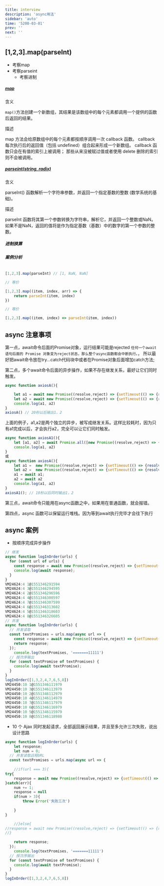 ```yaml
---
title: interview
description: 'async用法'
sidebar: 'auto'
time: '5200-03-01'
prev: ''
next: ''
---
```




## [1,2,3].map(parseInt)

+ 考察map
+ 考察parseint
	- 考察进制
	
##### [map](https://developer.mozilla.org/zh-CN/docs/Web/JavaScript/Reference/Global_Objects/Array/map)

含义

`map()`方法创建一个新数组，其结果是该数组中的每个元素都调用一个提供的函数后返回的结果。

描述

map 方法会给原数组中的每个元素都按顺序调用一次  callback 函数。
callback 每次执行后的返回值（包括 undefined）组合起来形成一个新数组。 
callback 函数只会在有值的索引上被调用；
那些从来没被赋过值或者使用 delete 删除的索引则不会被调用。

##### [parseint(string, radix)](https://developer.mozilla.org/zh-CN/docs/Web/JavaScript/Reference/Global_Objects/parseInt)

含义

parseInt() 函数解析一个字符串参数，并返回一个指定基数的整数 (数学系统的基础)。

描述

parseInt 函数将其第一个参数转换为字符串，解析它，并返回一个整数或NaN。
如果不是NaN，返回的值将是作为指定基数（基数）中的数字的第一个参数的整数。

##### 进制换算

##### 案例分析

``` js

[1,2,3].map(parseInt) // [1, NaN, NaN]

// 等价

[1,2,3].map((item, index, arr) => {
	return parseInt(item, index)
})

// 等价

[1,2,3].map((item, index) => parseInt(item, index))


```

## async 注意事项

第一点，await命令后面的Promise对象，运行结果可能是rejected
`任何一个await语句后面的 Promise 对象变为reject状态，那么整个async函数都会中断执行。`，
所以最好把await命令放在try...catch代码块中或者在Promise对象后面增加catch方法;

第二点，多个await命令后面的异步操作，如果不存在继发关系，最好让它们同时触发。

``` js
async function axiosA(){

	let a1 = await new Promise((resolve,reject) => {setTimeout(() => {resolve(1)}, 10000)})
	let a2 = await new Promise((resolve,reject) => {setTimeout(() => {resolve(2)}, 10000)})
	console.log(a1, a2)
}
axiosA() // 20秒以后输出1，2
```

上面的例子，a1,a2是两个独立的异步，被写成继发关系。这样比较耗时，因为只有a1完成以后，才会执行a2，完全可以让它们同时触发。

``` js
async function axiosA1(){
	let [a1, a2] = await Promise.all([new Promise((resolve,reject) => {setTimeout(() => {resolve(1)}, 10000)}),new Promise((resolve,reject) => {setTimeout(() => {resolve(2)}, 10000)})]);
	console.log(a1, a2)
}
或
async function axiosA(){
	let a1 =  new Promise((resolve,reject) => {setTimeout(() => {resolve(1)}, 10000)})
	let a2 =  new Promise((resolve,reject) => {setTimeout(() => {resolve(2)}, 10000)})
	a1 = await a1;
	a2 = await a2
	console.log(a1, a2)
}
axiosA1(); // 10秒以后同时输出1，2
```

第三点，await命令只能用在async函数之中，如果用在普通函数，就会报错。

第四点，async 函数可以保留运行堆栈。因为等到await执行完毕才会往下执行

## async 案例

+ 按顺序完成异步操作

``` js
// 继发
async function logInOrder(urls) {
  for (const url of urls) {
    const response = await new Promise((resolve,reject) => {setTimeout(() => {resolve(url+'@'+Date.now())}, url*1000)});
    console.log(await response);
  }
}
VM24624:4 1@1551346291594
VM24624:4 3@1551346294595
VM24624:4 2@1551346296596
VM24624:4 4@1551346300597
VM24624:4 7@1551346307599
VM24624:4 6@1551346313602
VM24624:4 5@1551346318603
VM24624:4 8@1551346326605
// 并发
async function logInOrder(urls) {
  // 并发读取
  const textPromises = urls.map(async url => {
    const response = await new Promise((resolve,reject) => {setTimeout(() => {resolve(url+'@'+Date.now())}, url*1000)});
    return response;
  });
	console.log(textPromises, '=======11111')
  // 按次序输出
  for (const textPromise of textPromises) {
    console.log(await textPromise);
  }
}
logInOrder([1,3,2,4,7,6,5,8])
VM24450:10 1@1551346111979
VM24450:10 3@1551346113979
VM24450:10 2@1551346112979
VM24450:10 4@1551346114979
VM24450:10 7@1551346117979
VM24450:10 6@1551346116979
VM24450:10 5@1551346115979
VM24450:10 8@1551346118980
```

+ 10 个 Ajax 同时发起请求，全部返回展示结果，并且至多允许三次失败，说出设计思路

``` js
async function logInOrder(urls) {
	let response;
	let num = 0;
  // 并发读取远程URL
  const textPromises = urls.map(async url => {
	
	//if(url === 3){
try{
	response = await new Promise((resolve,reject) => {setTimeout(() => {reject(url+'@@'+Date.now())}, url*1000)});
}catch(err){
	num += 1;
	response = null
	if(num > 3){
		throw Error('失败三次')
		
	}
}

	//}else{
//response = await new Promise((resolve,reject) => {setTimeout(() => {resolve(url+'@'+Date.now())}, url*1000)});
//}
    
    return response;
  });
	console.log(textPromises, '=======11111')
  // 按次序输出
  for (const textPromise of textPromises) {
    console.log(await textPromise);
  }
}
logInOrder([1,3,2,4,7,6,5,8])

```